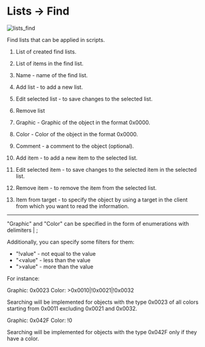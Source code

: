 # Lists -> Find

![lists_find](http://www.imageup.ru/img290/2713062/tab_lists_find.png)

Find lists that can be applied in scripts.

1) List of created find lists.

2) List of items in the find list.

3) Name - name of the find list.

4) Add list - to add a new list.

5) Edit selected list - to save changes to the selected list.

6) Remove list

7) Graphic - Graphic of the object in the format 0x0000.

8) Color - Color of the object in the format 0x0000.

9) Comment - a comment to the object (optional).

10) Add item - to add a new item to the selected list.

11) Edit selected item - to save changes to the selected item in the selected list.

12) Remove item - to remove the item from the selected list.

13) Item from target - to specify the object by using a target in the client from which you want to read the information.

***

"Graphic" and "Color" can be specified in the form of enumerations with delimiters | ;

Additionally, you can specify some filters for them:

- "!value" - not equal to the value
- "<value" - less than the value
- ">value" - more than the value

For instance:

Graphic: 0x0023
Color: >0x0010|!0x0021|!0x0032

Searching will be implemented for objects with the type 0x0023 of all colors starting from 0x0011 excluding 0x0021 and 0x0032.


Graphic: 0x042F
Color: !0

Searching will be implemented for objects with the type 0x042F only if they have a color.